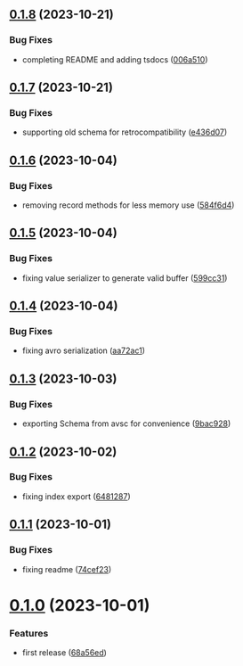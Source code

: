 ## [0.1.8](https://github.com/codibre/nodejs-tree-key-cache-avro/compare/v0.1.7...v0.1.8) (2023-10-21)


### Bug Fixes

* completing README and adding tsdocs ([006a510](https://github.com/codibre/nodejs-tree-key-cache-avro/commit/006a5104d1c49da2c47cf43bf094e81c1030a1ef))

## [0.1.7](https://github.com/codibre/nodejs-tree-key-cache-avro/compare/v0.1.6...v0.1.7) (2023-10-21)


### Bug Fixes

* supporting old schema for retrocompatibility ([e436d07](https://github.com/codibre/nodejs-tree-key-cache-avro/commit/e436d07342f1c301168bd3af7832da6401b20d07))

## [0.1.6](https://github.com/codibre/nodejs-tree-key-cache-avro/compare/v0.1.5...v0.1.6) (2023-10-04)


### Bug Fixes

* removing record methods for less memory use ([584f6d4](https://github.com/codibre/nodejs-tree-key-cache-avro/commit/584f6d4d03bb7950681ae21f1cb4a7d9d37ac7cb))

## [0.1.5](https://github.com/codibre/nodejs-tree-key-cache-avro/compare/v0.1.4...v0.1.5) (2023-10-04)


### Bug Fixes

* fixing value serializer to generate valid buffer ([599cc31](https://github.com/codibre/nodejs-tree-key-cache-avro/commit/599cc31ab42b15c7a0ed4ad408e02e57f42c8b7f))

## [0.1.4](https://github.com/codibre/nodejs-tree-key-cache-avro/compare/v0.1.3...v0.1.4) (2023-10-04)


### Bug Fixes

* fixing avro serialization ([aa72ac1](https://github.com/codibre/nodejs-tree-key-cache-avro/commit/aa72ac1de01daf72bdd27f752f509009b49ed37f))

## [0.1.3](https://github.com/codibre/nodejs-tree-key-cache-avro/compare/v0.1.2...v0.1.3) (2023-10-03)


### Bug Fixes

* exporting Schema from avsc for convenience ([9bac928](https://github.com/codibre/nodejs-tree-key-cache-avro/commit/9bac9283fde5b8e62e490abc8600bca6343d1e8c))

## [0.1.2](https://github.com/codibre/nodejs-tree-key-cache-avro/compare/v0.1.1...v0.1.2) (2023-10-02)


### Bug Fixes

* fixing index export ([6481287](https://github.com/codibre/nodejs-tree-key-cache-avro/commit/6481287a57ecdfafb9e8d468983d53f34c606850))

## [0.1.1](https://github.com/codibre/nodejs-tree-key-cache-avro/compare/v0.1.0...v0.1.1) (2023-10-01)


### Bug Fixes

* fixing readme ([74cef23](https://github.com/codibre/nodejs-tree-key-cache-avro/commit/74cef232bf99d955c72affb3888efa39ddd62a11))

# [0.1.0](https://github.com/codibre/nodejs-tree-key-cache-avro/compare/v0.0.0...v0.1.0) (2023-10-01)


### Features

* first release ([68a56ed](https://github.com/codibre/nodejs-tree-key-cache-avro/commit/68a56ede3bc575a49a6d5d412bf8c2e5d1826d4f))
